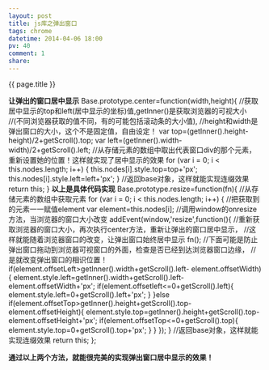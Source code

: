 ```yaml
---
layout: post
title: js库之弹出窗口
tags: chrome
datetime: 2014-04-06 18:00
pv: 40
comment: 1
share: 
---
```


{{ page.title }}

**让弹出的窗口居中显示**
	Base.prototype.center=function(width,height){
	//获取居中显示的top和left(居中显示的坐标)值,getInner()是获取浏览器的可视大小
	//(不同浏览器获取的值不同，有的可能包括滚动条的大小值),
	//height和width是弹出窗口的大小，这个不是固定值，自由设定！
	var top=(getInner().height-height)/2+getScroll().top;
	 var left=(getInner().width-width)/2+getScroll().left;
	 //从存储元素的数组中取出代表窗口div的那个元素，重新设置她的位置！这样就实现了居中显示的效果
	for (var i = 0; i < this.nodes.length; i++) {
		this.nodes[i].style.top=top+'px';
		this.nodes[i].style.left=left+'px';
	}
	//返回base对象，这样就能实现连缀效果
	return this;
	}
**以上是具体代码实现**
	Base.prototype.resize=function(fn){
		//从存储元素的数组中获取元素
	for (var i = 0; i < this.nodes.length; i++) {
	//把获取到的元素一一赋值element
		var element=this.nodes[i];
		//调用window的onresize方法，当浏览器的窗口大小改变
		addEvent(window,'resize',function(){
		//重新获取浏览器的窗口大小，再次执行center方法，重新让弹出的窗口居中显示，
		//这样就能随着浏览器窗口的改变，让弹出窗口始终居中显示
			fn();
			//下面可能是防止弹出窗口拖动到浏览器可视窗口的外面，检查是否已经到达浏览器窗口边缘，
			//是就改变弹出窗口的相识位置！
			if(element.offsetLeft>getInner().width+getScroll().left-
			element.offsetWidth){
				element.style.left=getInner().width+getScroll().left-
				element.offsetWidth+'px';
				if(element.offsetleft<=0+getScroll().left){
					element.style.left=0+getScroll().left+'px';
				}
			}else if(element.offsetTop>getInner().height+getScroll().top-
			element.offsetHeight){
				element.style.top=getInner().height+getScroll().top-
				element.offsetHeight+'px';
				if(element.offsetTop<=0+getScroll().top){
					element.style.top=0+getScroll().top+'px';
				}
			}
		});
	}
	//返回base对象，这样就能实现连缀效果
	return this;
	};

**通过以上两个方法，就能很完美的实现弹出窗口居中显示的效果！**